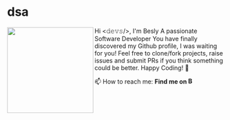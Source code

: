 # dsa
<img align="left" height="200" src="https://media.giphy.com/media/ao9DUiTKH60XS/giphy.gif"/>

Hi <𝚍𝚎𝚟𝚜/>, I'm Besly
A passionate Software Developer
You have finally discovered my Github profile, I was waiting for you!
Feel free to clone/fork projects, raise issues and submit PRs if you think something could be better.
Happy Coding! 🚀


📫 How to reach me: **Find me on [<img alt="Besly | LinkedIn" height="15px" src="https://www.flaticon.com/svg/static/icons/svg/725/725337.svg"/>](https://www.linkedin.com/in/beslytk/)**
